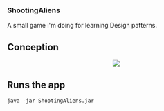 ### ShootingAliens
A small game i'm doing for learning Design patterns.

## Conception 
<p align="center">
  <img  src="https://i.imgur.com/A4YMDeo.png">
</p>

## Runs the app
```
java -jar ShootingAliens.jar

```
